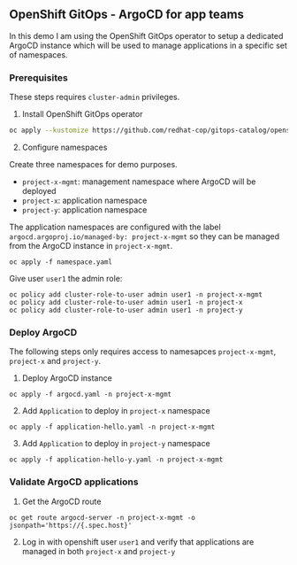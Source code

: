 ## OpenShift GitOps - ArgoCD for app teams

In this demo I am using the OpenShift GitOps operator to setup a dedicated
ArgoCD instance which will be used to manage applications in a specific set
of namespaces.


### Prerequisites
These steps requires `cluster-admin` privileges.

1. Install OpenShift GitOps operator

```bash
oc apply --kustomize https://github.com/redhat-cop/gitops-catalog/openshift-gitops-operator/overlays/latest
```

2. Configure namespaces

Create three namespaces for demo purposes.
- `project-x-mgmt`: management namespace where ArgoCD will be deployed
- `project-x`: application namespace
- `project-y`: application namespace

The application namespaces are configured with the label `argocd.argoproj.io/managed-by: project-x-mgmt` so they can be managed from the ArgoCD instance in `project-x-mgmt`.

```
oc apply -f namespace.yaml
```

Give user `user1` the admin role:

```
oc policy add cluster-role-to-user admin user1 -n project-x-mgmt
oc policy add cluster-role-to-user admin user1 -n project-x
oc policy add cluster-role-to-user admin user1 -n project-y
```

### Deploy ArgoCD

The following steps only requires access to namesapces `project-x-mgmt`, `project-x` and `project-y`.

1. Deploy ArgoCD instance

```
oc apply -f argocd.yaml -n project-x-mgmt
```

2. Add `Application` to deploy in `project-x` namespace

```
oc apply -f application-hello.yaml -n project-x-mgmt
```

3. Add `Application` to deploy in `project-y` namespace

```
oc apply -f application-hello-y.yaml -n project-x-mgmt
```

### Validate ArgoCD applications

1. Get the ArgoCD route

```
oc get route argocd-server -n project-x-mgmt -o jsonpath='https://{.spec.host}'
```

2. Log in with openshift user `user1` and verify that applications are managed in both `project-x` and `project-y`
